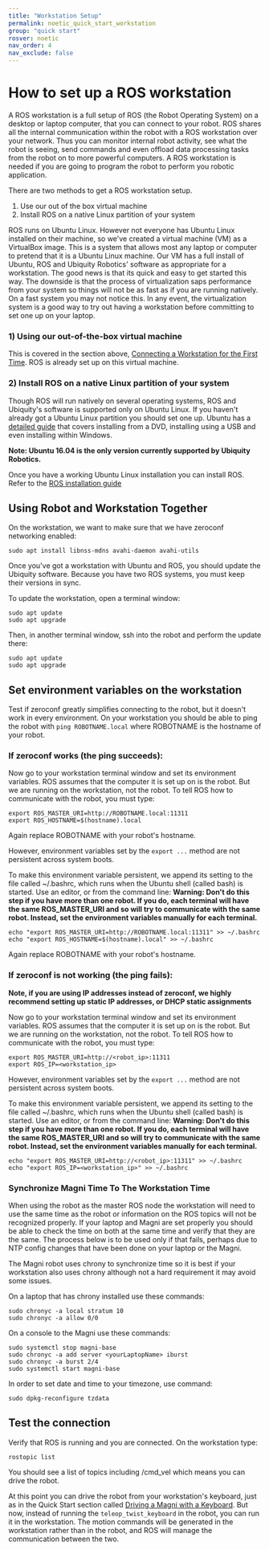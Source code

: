```yaml
---
title: "Workstation Setup"
permalink: noetic_quick_start_workstation
group: "quick start"
rosver: noetic
nav_order: 4
nav_exclude: false
--- 
```


# How to set up a ROS workstation

A ROS workstation is a full setup of ROS (the Robot Operating System) on a desktop or laptop computer, that you can connect to your robot. ROS shares all the internal communication within the robot with a ROS workstation over your network. Thus you can monitor internal robot activity, see what the robot is seeing, send commands and even offload data processing tasks from the robot on to more powerful computers. A ROS workstation is needed if you are going to program the robot to perform you robotic application.

There are two methods to get a ROS workstation setup.

1. Use our out of the box virtual machine
2. Install ROS on a native Linux partition of your system

ROS runs on Ubuntu Linux. However not everyone has Ubuntu Linux installed on their machine, so we've created a virtual machine (VM) as a VirtualBox image. This is a system that allows most any laptop or computer to pretend that it is a Ubuntu Linux machine. Our VM has a full install of Ubuntu, ROS and Ubiquity Robotics' software as appropriate for a workstation. The good news is that its quick and easy to get started this way. The downside is that the process of virtualization saps performance from your system so things will not be as fast as if you are running natively. On a fast system you may not notice this. In any event, the virtualization system is a good way to try out having a workstation before committing to set one up on your laptop.

### 1) Using our out-of-the-box virtual machine

This is covered in the section above, [Connecting a Workstation for the First Time](connecting).  ROS is already set up on this virtual machine.

### 2) Install ROS on a native Linux partition of your system

Though ROS will run natively on several operating systems, ROS and Ubiquity's software is supported only on Ubuntu Linux. If you haven't already got a Ubuntu Linux partition you should set one up. Ubuntu has a [detailed guide](https://help.ubuntu.com/community/Installation) that covers installing from a DVD, installing using a USB and even installing within Windows.

**Note: Ubuntu 16.04 is the only version currently supported by Ubiquity Robotics.**

Once you have a working Ubuntu Linux installation you can install ROS. Refer to the
[ROS installation guide](http://wiki.ros.org/kinetic/Installation)

## Using Robot and Workstation Together

On the workstation, we want to make sure that we have zeroconf networking enabled:

    sudo apt install libnss-mdns avahi-daemon avahi-utils

Once you've got a workstation with Ubuntu and ROS, you should update the Ubiquity software. Because you have two ROS systems, you must keep their versions in sync.

To update the workstation, open a terminal window:

    sudo apt update
    sudo apt upgrade

Then, in another terminal window, ssh into the robot and perform the update there:

    sudo apt update
    sudo apt upgrade

## Set environment variables on the workstation

Test if zeroconf greatly simplifies connecting to the robot, but it doesn't work in every environment.
On your workstation you should be able to ping the robot with `ping ROBOTNAME.local` where ROBOTNAME is the hostname of your robot.

### If zeroconf works (the ping succeeds):

Now go to your workstation terminal window and set its environment variables. ROS assumes that the computer it is set up on is the robot. But we are running on the workstation, not the robot.  To tell ROS how to communicate with the robot, you must type:

    export ROS_MASTER_URI=http://ROBOTNAME.local:11311
    export ROS_HOSTNAME=$(hostname).local

Again replace ROBOTNAME with your robot's hostname.

However, environment variables set by the `export ...` method are not persistent across system boots.

To make this environment variable persistent, we append its setting to the file called ~/.bashrc, which runs when the Ubuntu shell (called bash) is started. Use an editor, or from the command line: **Warning: Don't do this step if you have more than one robot. If you do, each terminal will have the same ROS_MASTER_URI and so will try to communicate with the same robot. Instead, set the environment variables manually for each terminal.**

    echo "export ROS_MASTER_URI=http://ROBOTNAME.local:11311" >> ~/.bashrc
    echo "export ROS_HOSTNAME=$(hostname).local" >> ~/.bashrc

Again replace ROBOTNAME with your robot's hostname.

### If zeroconf is not working (the ping fails):

**Note, if you are using IP addresses instead of zeroconf, we highly recommend setting up static IP addresses, or DHCP static assignments**

Now go to your workstation terminal window and set its environment variables. ROS assumes that the computer it is set up on is the robot. But we are running on the workstation, not the robot.  To tell ROS how to communicate with the robot, you must type:

    export ROS_MASTER_URI=http://<robot_ip>:11311
    export ROS_IP=<workstation_ip>

However, environment variables set by the `export ...` method are not persistent across system boots.

To make this environment variable persistent, we append its setting to the file called ~/.bashrc, which runs when the Ubuntu shell (called bash) is started. Use an editor, or from the command line: **Warning: Don't do this step if you have more than one robot. If you do, each terminal will have the same ROS_MASTER_URI and so will try to communicate with the same robot. Instead, set the environment variables manually for each terminal.**

    echo "export ROS_MASTER_URI=http://<robot_ip>:11311" >> ~/.bashrc
    echo "export ROS_IP=<workstation_ip>" >> ~/.bashrc

### Synchronize Magni Time To The Workstation Time

When using the robot as the master ROS node the workstation will need to use the same time as the robot or information on the ROS topics will not be recognized properly.  If your laptop and Magni are set properly you should be able to check the time on both at the same time and verify that they are the same.  The process below is to be used only if that fails,
perhaps due to NTP config changes that have been done on your laptop or the Magni.

The Magni robot uses chrony to synchronize time so it is best if your workstation also uses chrony although not a hard requirement it may
avoid some issues.

On a laptop that has chrony installed use these commands:

    sudo chronyc -a local stratum 10
    sudo chronyc -a allow 0/0

On a console to the Magni use these commands:

    sudo systemctl stop magni-base
    sudo chronyc -a add server <yourLaptopName> iburst
    sudo chronyc -a burst 2/4
    sudo systemctl start magni-base

In order to set date and time to your timezone, use command:

    sudo dpkg-reconfigure tzdata

## Test the connection

  Verify that ROS is running and you are connected. On the workstation type:

    rostopic list

  You should see a list of topics including /cmd_vel which means you can drive the robot.

  At this point you can drive the robot from your workstation's
  keyboard, just as in the Quick Start section called [Driving a Magni with a Keyboard](keyboard_teleop). But now, instead of running the `teleop_twist_keyboard` in the robot, you can run it in the workstation. The motion commands will be generated in the workstation rather than in the robot, and ROS will manage the communication between the two.
